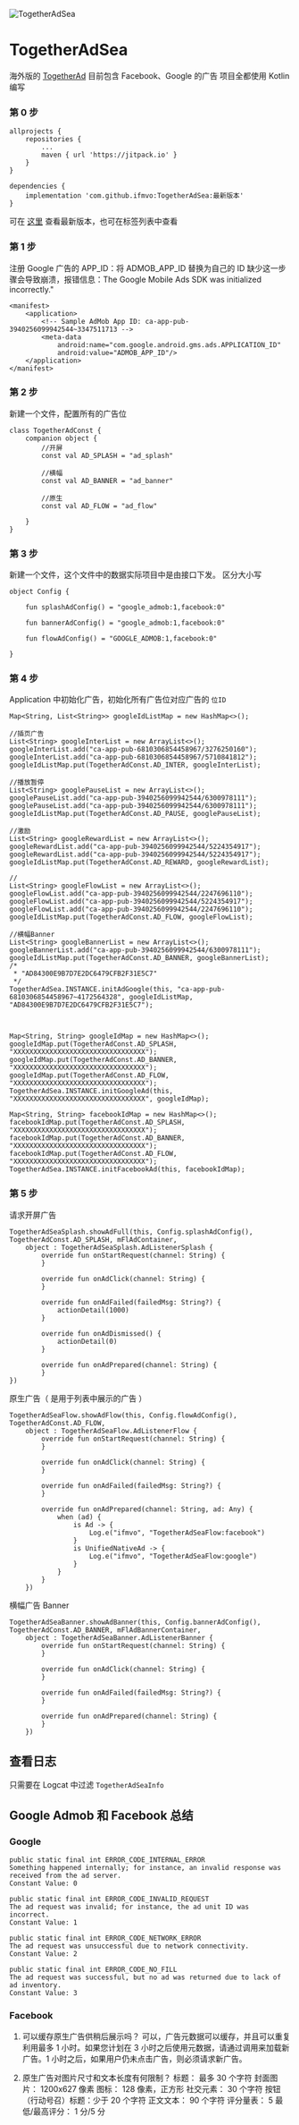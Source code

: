 ![TogetherAdSea](app/src/main/res/mipmap-xxhdpi/ic_logo.png)

# TogetherAdSea 

海外版的 [TogetherAd](http://a.i33.tv:3000/rocky/TogetherAd-Pro) 目前包含 Facebook、Google 的广告
项目全都使用 Kotlin 编写

### 第 0 步
```
allprojects {
    repositories {
        ...
        maven { url 'https://jitpack.io' }
    }
}
```
```
dependencies {
    implementation 'com.github.ifmvo:TogetherAdSea:最新版本'
}
```
可在 [这里](https://jitpack.io/#ifmvo/TogetherAdSea) 查看最新版本，也可在标签列表中查看

### 第 1 步
注册 Google 广告的 APP_ID：将 ADMOB_APP_ID 替换为自己的 ID
缺少这一步骤会导致崩溃，报错信息：The Google Mobile Ads SDK was initialized incorrectly."
```
<manifest>
    <application>
        <!-- Sample AdMob App ID: ca-app-pub-3940256099942544~3347511713 -->
        <meta-data
            android:name="com.google.android.gms.ads.APPLICATION_ID"
            android:value="ADMOB_APP_ID"/>
    </application>
</manifest>
```

### 第 2 步
新建一个文件，配置所有的广告位
```
class TogetherAdConst {
    companion object {
        //开屏
        const val AD_SPLASH = "ad_splash"

        //横幅
        const val AD_BANNER = "ad_banner"

        //原生
        const val AD_FLOW = "ad_flow"

    }
}
```

### 第 3 步
新建一个文件，这个文件中的数据实际项目中是由接口下发。
区分大小写
```
object Config {

    fun splashAdConfig() = "google_admob:1,facebook:0"

    fun bannerAdConfig() = "google_admob:1,facebook:0"

    fun flowAdConfig() = "GOOGLE_ADMOB:1,facebook:0"

}
```
### 第 4 步
Application 中初始化广告，初始化所有广告位对应广告的 ``位ID``
```
Map<String, List<String>> googleIdListMap = new HashMap<>();

//插页广告
List<String> googleInterList = new ArrayList<>();
googleInterList.add("ca-app-pub-6810306854458967/3276250160");
googleInterList.add("ca-app-pub-6810306854458967/5710841812");
googleIdListMap.put(TogetherAdConst.AD_INTER, googleInterList);

//播放暂停
List<String> googlePauseList = new ArrayList<>();
googlePauseList.add("ca-app-pub-3940256099942544/6300978111");
googlePauseList.add("ca-app-pub-3940256099942544/6300978111");
googleIdListMap.put(TogetherAdConst.AD_PAUSE, googlePauseList);

//激励
List<String> googleRewardList = new ArrayList<>();
googleRewardList.add("ca-app-pub-3940256099942544/5224354917");
googleRewardList.add("ca-app-pub-3940256099942544/5224354917");
googleIdListMap.put(TogetherAdConst.AD_REWARD, googleRewardList);

//
List<String> googleFlowList = new ArrayList<>();
googleFlowList.add("ca-app-pub-3940256099942544/2247696110");
googleFlowList.add("ca-app-pub-3940256099942544/5224354917");
googleFlowList.add("ca-app-pub-3940256099942544/2247696110");
googleIdListMap.put(TogetherAdConst.AD_FLOW, googleFlowList);

//横幅Banner
List<String> googleBannerList = new ArrayList<>();
googleBannerList.add("ca-app-pub-3940256099942544/6300978111");
googleIdListMap.put(TogetherAdConst.AD_BANNER, googleBannerList);
/*
 * "AD84300E9B7D7E2DC6479CFB2F31E5C7"
 */
TogetherAdSea.INSTANCE.initAdGoogle(this, "ca-app-pub-6810306854458967~4172564328", googleIdListMap, "AD84300E9B7D7E2DC6479CFB2F31E5C7");



Map<String, String> googleIdMap = new HashMap<>();
googleIdMap.put(TogetherAdConst.AD_SPLASH, "XXXXXXXXXXXXXXXXXXXXXXXXXXXXXXXXX");
googleIdMap.put(TogetherAdConst.AD_BANNER, "XXXXXXXXXXXXXXXXXXXXXXXXXXXXXXXXX");
googleIdMap.put(TogetherAdConst.AD_FLOW, "XXXXXXXXXXXXXXXXXXXXXXXXXXXXXXXXX");
TogetherAdSea.INSTANCE.initGoogleAd(this, "XXXXXXXXXXXXXXXXXXXXXXXXXXXXXXXXX", googleIdMap);

Map<String, String> facebookIdMap = new HashMap<>();
facebookIdMap.put(TogetherAdConst.AD_SPLASH, "XXXXXXXXXXXXXXXXXXXXXXXXXXXXXXXXX");
facebookIdMap.put(TogetherAdConst.AD_BANNER, "XXXXXXXXXXXXXXXXXXXXXXXXXXXXXXXXX");
facebookIdMap.put(TogetherAdConst.AD_FLOW, "XXXXXXXXXXXXXXXXXXXXXXXXXXXXXXXXX");
TogetherAdSea.INSTANCE.initFacebookAd(this, facebookIdMap);
```

### 第 5 步
请求开屏广告
```
TogetherAdSeaSplash.showAdFull(this, Config.splashAdConfig(), TogetherAdConst.AD_SPLASH, mFlAdContainer,
    object : TogetherAdSeaSplash.AdListenerSplash {
        override fun onStartRequest(channel: String) {
        }
    
        override fun onAdClick(channel: String) {
        }
    
        override fun onAdFailed(failedMsg: String?) {
            actionDetail(1000)
        }
    
        override fun onAdDismissed() {
            actionDetail(0)
        }
    
        override fun onAdPrepared(channel: String) {
        }
})
```

原生广告（ 是用于列表中展示的广告 ）
```
TogetherAdSeaFlow.showAdFlow(this, Config.flowAdConfig(), TogetherAdConst.AD_FLOW,
    object : TogetherAdSeaFlow.AdListenerFlow {
        override fun onStartRequest(channel: String) {
        }

        override fun onAdClick(channel: String) {
        }

        override fun onAdFailed(failedMsg: String?) {
        }

        override fun onAdPrepared(channel: String, ad: Any) {
            when (ad) {
                is Ad -> {
                    Log.e("ifmvo", "TogetherAdSeaFlow:facebook")
                }
                is UnifiedNativeAd -> {
                    Log.e("ifmvo", "TogetherAdSeaFlow:google")
                }
            }
        }
    })
```

横幅广告 Banner
```
TogetherAdSeaBanner.showAdBanner(this, Config.bannerAdConfig(), TogetherAdConst.AD_BANNER, mFlAdBannerContainer, 
    object : TogetherAdSeaBanner.AdListenerBanner {
        override fun onStartRequest(channel: String) {
        }

        override fun onAdClick(channel: String) {
        }

        override fun onAdFailed(failedMsg: String?) {
        }

        override fun onAdPrepared(channel: String) {
        }
    })
```

## 查看日志
只需要在 Logcat 中过滤 ``TogetherAdSeaInfo``

## Google Admob 和 Facebook 总结
### Google
```
public static final int ERROR_CODE_INTERNAL_ERROR
Something happened internally; for instance, an invalid response was received from the ad server.
Constant Value: 0

public static final int ERROR_CODE_INVALID_REQUEST
The ad request was invalid; for instance, the ad unit ID was incorrect.
Constant Value: 1

public static final int ERROR_CODE_NETWORK_ERROR
The ad request was unsuccessful due to network connectivity.
Constant Value: 2

public static final int ERROR_CODE_NO_FILL
The ad request was successful, but no ad was returned due to lack of ad inventory.
Constant Value: 3
```

### Facebook

1. 可以缓存原生广告供稍后展示吗？
可以，广告元数据可以缓存，并且可以重复利用最多 1 小时。如果您计划在 3 小时之后使用元数据，请通过调用来加载新广告。1 小时之后，如果用户仍未点击广告，则必须请求新广告。

2. 原生广告对图片尺寸和文本长度有何限制？
标题： 最多 30 个字符
封面图片： 1200x627 像素
图标： 128 像素，正方形
社交元素： 30 个字符
按钮（行动号召）标题：少于 20 个字符
正文文本： 90 个字符
评分量表： 5
最低/最高评分： 1 分/5 分